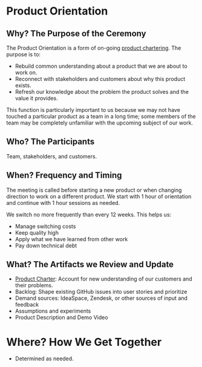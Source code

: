 # Product Orientation

## Why? The Purpose of the Ceremony

The Product Orientation is a form of on-going [product chartering](http://agilesherpa.org/agile_coach/product_planning/chartering/). The purpose is to:

* Rebuild common understanding about a product that we are about to work on.
* Reconnect with stakeholders and customers about why this product exists.
* Refresh our knowledge about the problem the product solves and the value it provides.

This function is particularly important to us because we may not have touched a particular product as a team in a long time; some members of the team may be completely unfamiliar with the upcoming subject of our work.

## Who? The Participants

Team, stakeholders, and customers.

## When? Frequency and Timing

The meeting is called before starting a new product or when changing direction to work on a different product. We start with 1 hour of orientation and continue with 1 hour sessions as needed.

We switch no more frequently than every 12 weeks. This helps us:

* Manage switching costs
* Keep quality high
* Apply what we have learned from other work
* Pay down technical debt

## What? The Artifacts we Review and Update

* [Product Charter](../Artifacts/ProductCharter.md): Account for new understanding of our customers and their problems.
* Backlog: Shape existing GitHub issues into user stories and prioritize
* Demand sources: IdeaSpace, Zendesk, or other sources of input and feedback
* Assumptions and experiments
* Product Description and Demo Video

# Where? How We Get Together

* Determined as needed.

